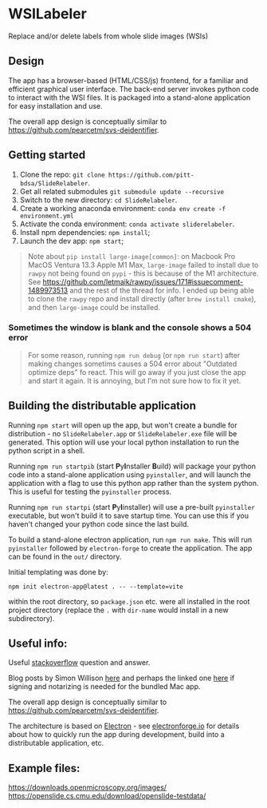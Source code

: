 # WSILabeler
Replace and/or delete labels from whole slide images (WSIs)

## Design
The app has a browser-based (HTML/CSS/js) frontend, for a familiar and efficient graphical user interface. The back-end server invokes python code to interact with the WSI files. It is packaged into a stand-alone application for easy installation and use.

The overall app design is conceptually similar to https://github.com/pearcetm/svs-deidentifier. 


## Getting started
1) Clone the repo: `git clone https://github.com/pitt-bdsa/SlideRelabeler`.
2) Get all related submodules `git submodule update --recursive` 
2) Switch to the new directory: `cd SlideRelabeler`.
3) Create a working anaconda environment: `conda env create -f environment.yml`
4) Activate the conda environment: `conda activate sliderelabeler`.
6) Install npm dependencies: `npm install`;
7) Launch the dev app: `npm start`;

> Note about `pip install large-image[common]`: on Macbook Pro MacOS Ventura 13.3 Apple M1 Max, `large-image` failed to install due to `rawpy` not being found on `pypi` - this is because of the M1 architecture. See https://github.com/letmaik/rawpy/issues/171#issuecomment-1489973513 and the rest of the thread for info. I ended up being able to clone the `rawpy` repo and install directly (after `brew install cmake`), and then `large-image` could be installed. 

### Sometimes the window is blank and the console shows a 504 error
> For some reason, running `npm run debug` (or `npm run start`) after making changes sometims causes a 504 error about "Outdated optimize deps" fo react. This will go away if you just close the app and start it again. It is annoying, but I'm not sure how to fix it yet.

## Building the distributable application
Running `npm start` will open up the app, but won't create a bundle for distribution - no `SlideRelabeler.app` or `SlideRelabeler.exe` file will be generated. This option will use your local python installation to run the python script in a shell.

Running `npm run startpib` (start **P**y**I**nstaller **B**uild) will package your python code into a stand-alone application using `pyinstaller`, and will launch the application
with a flag to use this python app rather than the system python. This is useful for testing the `pyinstaller` process.

Running `npm run startpi` (start **P**y**I**installer) will use a pre-built `pyinstaller` executable, but won't build it to save startup time. You can use this if you haven't changed your python code since the last build.

To build a stand-alone electron application, run `npm run make`. This will run `pyinstaller` followed by `electron-forge` to create the application. The app can be found in the `out/` directory.


Initial templating was done by:
```
npm init electron-app@latest . -- --template=vite
```
within the root directory, so `package.json` etc. were all installed in the root project directory (replace the `.` with `dir-name` would install in a new subdirectory).


## Useful info:
Useful [stackoverflow](https://stackoverflow.com/questions/67146654/how-to-compile-python-electron-js-into-desktop-app-exe) question and answer.

Blog posts by Simon Willison [here](https://til.simonwillison.net/electron/python-inside-electron) and perhaps the linked one [here](https://til.simonwillison.net/electron/sign-notarize-electron-macos) if signing and notarizing is needed for the bundled Mac app.

The overall app design is conceptually similar to https://github.com/pearcetm/svs-deidentifier.

The architecture is based on [Electron](https://www.electronjs.org/docs/latest/) - see [electronforge.io](https://www.electronforge.io/) for details about how to quickly run the app during development, build into a distributable application, etc.


## Example files:

https://downloads.openmicroscopy.org/images/
https://openslide.cs.cmu.edu/download/openslide-testdata/